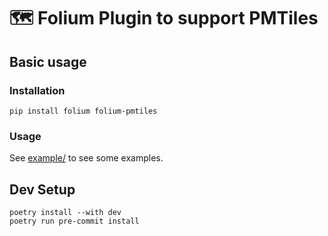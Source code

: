 # 🗺️ Folium Plugin to support PMTiles

## Basic usage

### Installation

```
pip install folium folium-pmtiles
```
### Usage
See [example/](example/) to see some examples.

## Dev Setup

```
poetry install --with dev
poetry run pre-commit install
```
